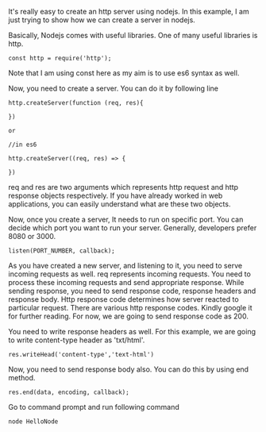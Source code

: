 It's really easy to create an http server using nodejs.
In this example, I am just trying to show how we can create a server in nodejs.

Basically, Nodejs comes with useful libraries. One of many useful libraries is http.

```
const http = require('http');
```

Note that I am using const here as my aim is to use es6 syntax as well.

Now, you need to create a server. You can do it by following line
```
http.createServer(function (req, res){

})

or

//in es6

http.createServer((req, res) => {

})
```
req and res are two arguments which represents http request and http response objects respectively. If you have already worked in web applications, you can easily understand what are these two objects.

Now, once you create a server, It needs to run on specific port. You can decide which port you want to run your server. Generally, developers prefer 8080 or 3000. 

```
listen(PORT_NUMBER, callback);
``` 

As you have created a new server, and listening to it, you need to serve incoming requests as well. req represents incoming requests. You need to process these incoming requests and send appropriate response. While sending response, you need to send response code, response headers and response body. Http response code determines how server reacted to particular request. There are various http response codes. Kindly google it for further reading. For now, we are going to send response code as 200.

You need to write response headers as well. For this example, we are going to write content-type header as 'txt/html'.

```
res.writeHead('content-type','text-html')
``` 

Now, you need to send response body also. You can do this by using end method.

```
res.end(data, encoding, callback);
```

Go to command prompt and run following command
```
node HelloNode
```

